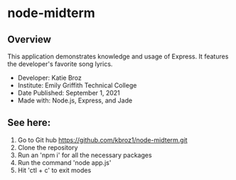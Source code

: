 # node-midterm

## Overview
This application demonstrates knowledge and usage of Express. It features the developer's favorite song lyrics.

* Developer: Katie Broz
* Institute: Emily Griffith Technical College
* Date Published: September 1, 2021
* Made with: Node.js, Express, and Jade

## See here:
1. Go to Git hub https://github.com/kbroz1/node-midterm.git
2. Clone the repository
3. Run an 'npm i' for all the necessary packages
4. Run the command 'node app.js'
5. Hit 'ctl + c' to exit modes